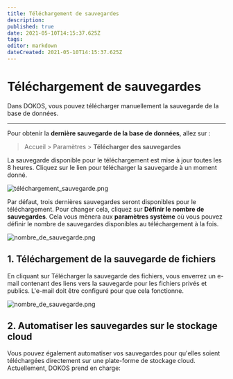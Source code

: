 ```yaml
---
title: Téléchargement de sauvegardes
description: 
published: true
date: 2021-05-10T14:15:37.625Z
tags: 
editor: markdown
dateCreated: 2021-05-10T14:15:37.625Z
---
```


# Téléchargement de sauvegardes
Dans DOKOS, vous pouvez télécharger manuellement la sauvegarde de la base de données. 

---

Pour obtenir la **dernière sauvegarde de la base de données**, allez sur :

> Accueil > Paramètres > **Télécharger des sauvegardes**

La sauvegarde disponible pour le téléchargement est mise à jour toutes les 8 heures. Cliquez sur le lien pour télécharger la sauvegarde à un moment donné.

![téléchargement_sauvegarde.png](/setup/download-backup/téléchargement_sauvegarde.png)

Par défaut, trois dernières sauvegardes seront disponibles pour le téléchargement. Pour changer cela, cliquez sur **Définir le nombre de sauvegardes**. Cela vous mènera aux **paramètres système** où vous pouvez définir le nombre de sauvegardes disponibles au téléchargement à la fois.

![nombre_de_sauvegarde.png](/setup/download-backup/nombre_de_sauvegarde.png)

## 1. Téléchargement de la sauvegarde de fichiers
En cliquant sur Télécharger la sauvegarde des fichiers, vous enverrez un e-mail contenant des liens vers la sauvegarde pour les fichiers privés et publics. L'e-mail doit être configuré pour que cela fonctionne.

![nombre_de_sauvegarde.png](/setup/download-backup/nombre_de_sauvegarde.png)

## 2. Automatiser les sauvegardes sur le stockage cloud

Vous pouvez également automatiser vos sauvegardes pour qu'elles soient téléchargées directement sur une plate-forme de stockage cloud. Actuellement, DOKOS prend en charge:

